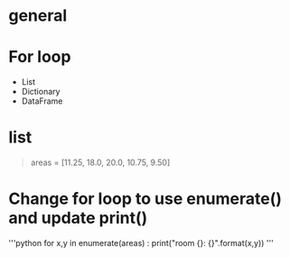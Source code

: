 # general
# For loop
* List
* Dictionary
* DataFrame

# list
> areas = [11.25, 18.0, 20.0, 10.75, 9.50]

# Change for loop to use enumerate() and update print()
'''python
for x,y in enumerate(areas) :
  print("room {}: {}".format(x,y))
'''

